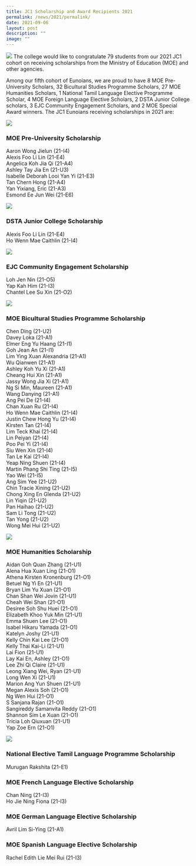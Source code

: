 ```yaml
---
title: JC1 Scholarship and Award Recipients 2021
permalink: /news/2021/permalink/
date: 2021-09-06
layout: post
description: ""
image: ""
---
```

![](/images/2021/2021-jc1-scholars_banner.jpg)
The college would like to congratulate 79 students from our 2021 JC1 cohort on receiving scholarships from the Ministry of Education (MOE) and other agencies.

Among our fifth cohort of Eunoians, we are proud to have 8 MOE Pre-University Scholars, 32 Bicultural Studies Programme Scholars, 27 MOE Humanities Scholars, 1 National Tamil Language Elective Programme Scholar, 4 MOE Foreign Language Elective Scholars, 2 DSTA Junior College scholars, 3 EJC Community Engagement Scholars, and 2 MOE Special Award winners. The JC1 Eunoians receiving scholarships in 2021 are:

![](/images/2021/2021-jc1-scholars-1.jpg)
### MOE Pre-University Scholarship
Aaron Wong Jielun (21-I4)   
Alexis Foo Li Lin (21-E4)   
Angelica Koh Jia Qi (21-A4)   
Ashley Tay Jia En (21-U3)  
Isabelle Deborah Looi Yan Yi (21-E3)   
Tan Chern Hong (21-A4)   
Yan Yixiang, Eric (21-A3)   
Esmond Ee Jun Wei (21-E6)

![](/images/2021/2021-jc1-scholars-3.jpg)
### DSTA Junior College Scholarship
Alexis Foo Li Lin (21-E4)    
Ho Wenn Mae Caithlin (21-I4)

![](/images/2021/2021-jc1-scholars-2.jpg)
### EJC Community Engagement Scholarship
Loh Jen Nin (21-O5)   
Yap Kah Him (21-I3)   
Chantel Lee Su Xin (21-O2)

![](/images/2021/2021-jc1-scholars-5.jpg)
### MOE Bicultural Studies Programme Scholarship
Chen Ding (21-U2)   
Davey Loka (21-A1)   
Elmer Eng Yu Haang (21-I1)   
Goh Jean An (21-I1)  
Lim Ying Xuan Alexandria (21-A1)   
Wu Qianwen (21-A1)   
Ashley Koh Yu Xi (21-A1)   
Cheang Hui Xin (21-A1)   
Jassy Wong Jia Xi (21-A1)   
Ng Si Min, Maureen (21-A1)   
Wang Danying (21-A1)  
Ang Pei De (21-I4)  
Chan Xuan Ru (21-I4)  
Ho Wenn Mae Caithlin (21-I4)  
Justin Chew Hong Yu (21-I4)   
Kirsten Tan (21-I4)   
Lim Teck Khai (21-I4)  
Lin Peiyan (21-I4)  
Poo Pei Yi (21-I4)   
Siu Wen Xin (21-I4)   
Tan Le Kai (21-I4)  
Yeap Ning Shuen (21-I4)   
Martin Phang Shi Ting (21-I5)  
Yao Wei (21-I5)   
Ang Sim Yee (21-U2)  
Chin Tracie Xining (21-U2)  
Chong Xing En Glenda (21-U2)  
Lin Yiqin (21-U2)  
Pan Haihao (21-U2)  
Sam Li Tong (21-U2)  
Tan Yong (21-U2)   
Wong Mei Hui (21-U2)

![](/images/2021/2021-jc1-scholars-6.jpg)
### MOE Humanities Scholarship
Aidan Goh Quan Zhang (21-U1)   
Alena Hua Xuan Ling (21-O1)   
Athena Kirsten Kronenburg (21-O1)   
Betuel Ng Yi En (21-U1)   
Bryan Lim Yu Xuan (21-O1)   
Chan Shan Wei Jovin (21-U1)   
Cheah Wei Shan (21-O1)   
Desiree Soh Shu Huei (21-O1)   
Elizabeth Khoo Yuk Min (21-U1)   
Emma Shuen Lee (21-O1)   
Isabel Hikaru Yamada (21-O1)   
Katelyn Joshy (21-U1)   
Kelly Chin Kai Lee (21-O1)    
Kelly Thai Kai-Li (21-U1)   
Lai Fion (21-U1)   
Lay Kai En, Ashley (21-O1)   
Lee Zhi Qi Claire (21-U1)   
Leong Xiang Wei, Ryan (21-U1)   
Long Wen Xi (21-U1)   
Marion Ang Yun Shuen (21-U1)   
Megan Alexis Soh (21-O1)   
Ng Wen Hui (21-O1)   
S Sanjana Rajan (21-O1)   
Sangireddy Samanvita Reddy (21-O1)   
Shannon Sim Le Xuan (21-O1)  
Tricia Loh Qiuxuan (21-U1)   
Yap Zoe Ern (21-O1)

![](/images/2021/2021-jc1-scholars-4.jpg)
### National Elective Tamil Language Programme Scholarship
Murugan Rakshita (21-E1)

### MOE French Language Elective Scholarship
Chan Ning (21-I3)   
Ho Jie Ning Fiona (21-I3)

### MOE German Language Elective Scholarship
Avril Lim Si-Ying (21-A1)

### MOE Spanish Language Elective Scholarship
Rachel Edith Lie Mei Rui (21-I3)